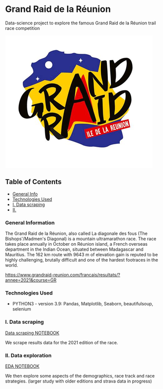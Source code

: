 # Grand Raid de la Réunion
 Data-science project to explore the famous Grand Raid de la Réunion trail race competition

![GRR Logo](./img/GRR.jpg)

## Table of Contents
* [General Info](#General-Information)
* [Technologies Used](#Technologies-Used)
* [I. Data scraping](#I-Data-scraping)
* [II. ](#II-Data-exploration)

### General Information
The Grand Raid de la Réunion, also called La diagonale des fous (The Bishops'/Madmen's Diagonal) is a mountain ultramarathon race. The race takes place annually in October on Réunion island, a French overseas department in the Indian Ocean, situated between Madagascar and Mauritius. The 162 km route with 9643 m of elevation gain is reputed to be highly challenging, brutally difficult and one of the hardest footraces in the world.

https://www.grandraid-reunion.com/francais/resultats/?annee=2021&course=GR


### Technologies Used
- PYTHON3 - version 3.9: Pandas, Matplotlib, Seaborn, beautifulsoup, selenium

### I. Data scraping

[Data scraping NOTEBOOK](./1_Scraping/GRR-Scraping.ipynb)

We scrape results data for the 2021 edition of the race.

### II. Data exploration

[EDA NOTEBOOK](./2_EDA/GRR-EDA.ipynb)

We then explore some aspects of the demographics, race track and race strategies. (larger study with older editions and strava data in progress)








